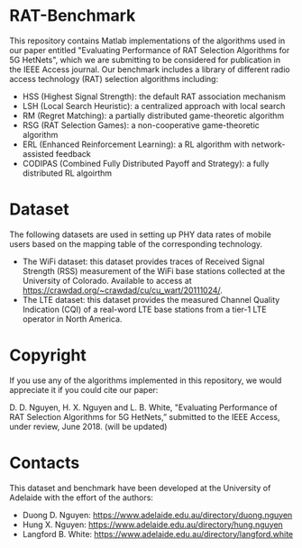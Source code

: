 # RAT-Benchmark
This repository contains Matlab implementations of the algorithms used in our paper entitled "Evaluating Performance of RAT Selection Algorithms for 5G HetNets", which we are submitting to be considered for publication in the IEEE Access journal. Our benchmark includes a library of different radio access technology (RAT) selection algorithms including:
- HSS (Highest Signal Strength): the default RAT association mechanism
- LSH (Local Search Heuristic): a centralized approach with local search 
- RM (Regret Matching): a partially distributed game-theoretic algorithm
- RSG (RAT Selection Games): a non-cooperative game-theoretic algorithm
- ERL (Enhanced Reinforcement Learning): a RL algorithm with network-assisted feedback
- CODIPAS (Combined Fully Distributed Payoff and Strategy): a fully distributed RL algoirthm

# Dataset
The following datasets are used in setting up PHY data rates of mobile users based on the mapping table of the corresponding technology.
- The WiFi dataset: this dataset provides traces of Received Signal Strength (RSS) measurement of the WiFi base stations collected at the University of Colorado. Available to access at https://crawdad.org/~crawdad/cu/cu_wart/20111024/.
- The LTE dataset: this dataset provides the measured Channel Quality Indication (CQI) of a real-word LTE base stations from a tier-1 LTE operator in North America.

# Copyright
If you use any of the algorithms implemented in this repository, we would appreciate it if you could cite our paper:

D. D. Nguyen, H. X. Nguyen and L. B. White, "Evaluating Performance of RAT Selection Algorithms for 5G HetNets,” submitted to the IEEE Access, under review, June 2018. (will be updated)

# Contacts
This dataset and benchmark have been developed at the University of Adelaide with the effort of the authors:
- Duong D. Nguyen: https://www.adelaide.edu.au/directory/duong.nguyen
- Hung X. Nguyen: https://www.adelaide.edu.au/directory/hung.nguyen
- Langford B. White: https://www.adelaide.edu.au/directory/langford.white
